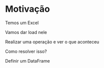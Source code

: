 # Motivação

Temos um Excel

Vamos dar load nele

Realizar uma operação e ver o que aconteceu

Como resolver isso?

Definir um DataFrame


